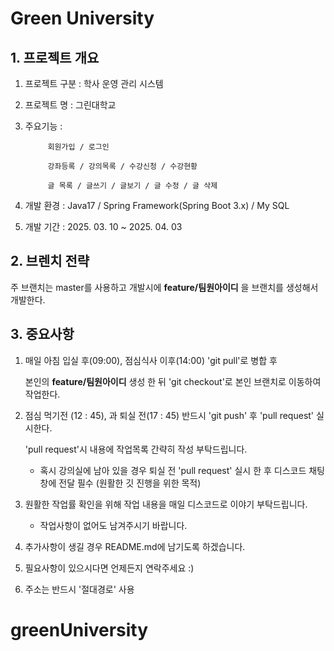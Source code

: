 # Green University

## 1. 프로젝트 개요
1. 프로젝트 구분 : 학사 운영 관리 시스템
2. 프로젝트 명 : 그린대학교
3. 주요기능 :
   
            회원가입 / 로그인
   
            강좌등록 / 강의목록 / 수강신청 / 수강현황
   
            글 목록 / 글쓰기 / 글보기 / 글 수정 / 글 삭제
   
6. 개발 환경 : Java17 / 
              Spring Framework(Spring Boot 3.x) / 
              My SQL
7. 개발 기간 : 2025. 03. 10 ~ 2025. 04. 03


## 2. 브렌치 전략
주 브랜치는 master를 사용하고 개발시에 **feature/팀원아이디** 을 브랜치를 생성해서 개발한다.


## 3. 중요사항
1. 매일 아침 입실 후(09:00), 점심식사 이후(14:00) 'git pull'로 병합 후

   본인의 **feature/팀원아이디** 생성 한 뒤 'git checkout'로 본인 브랜치로 이동하여 작업한다.
   
2. 점심 먹기전 (12 : 45), 과 퇴실 전(17 : 45) 반드시 'git push' 후 'pull request' 실시한다.

   'pull request'시 내용에 작업목록 간략히 작성 부탁드립니다.
   
    - 혹시 강의실에 남아 있을 경우 퇴실 전 'pull request' 실시 한 후 디스코드 채팅창에 전달 필수 (원활한 깃 진행을 위한 목적)

3. 원활한 작업률 확인을 위해 작업 내용을 매일 디스코드로 이야기 부탁드립니다.
   - 작업사항이 없어도 남겨주시기 바랍니다.

4. 추가사항이 생길 경우 README.md에 남기도록 하겠습니다.

5. 필요사항이 있으시다면 언제든지 연락주세요 :)

6. 주소는 반드시 '절대경로' 사용
# greenUniversity
